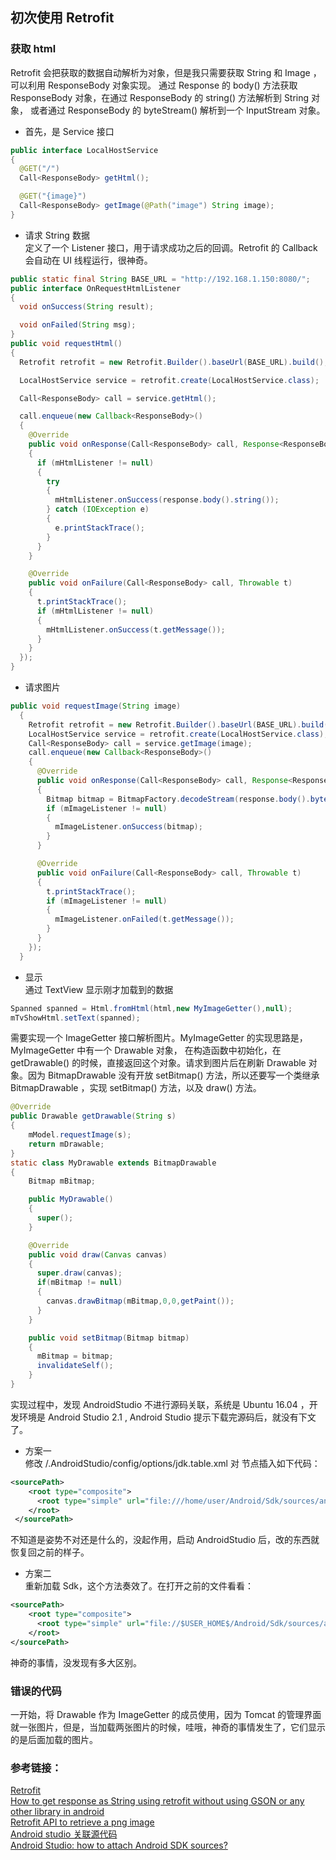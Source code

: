 ## 初次使用 Retrofit
### 获取 html
Retrofit 会把获取的数据自动解析为对象，但是我只需要获取 String 和 Image ，可以利用 ResponseBody 对象实现。
通过 Response 的 body() 方法获取 ResponseBody 对象，在通过 ResponseBody 的 string() 方法解析到 String 对象，
或者通过 ResponseBody 的 byteStream() 解析到一个 InputStream 对象。
- 首先，是 Service 接口
```java
public interface LocalHostService
{
  @GET("/")
  Call<ResponseBody> getHtml();

  @GET("{image}")
  Call<ResponseBody> getImage(@Path("image") String image);
}
```
- 请求 String 数据  
定义了一个 Listener 接口，用于请求成功之后的回调。Retrofit 的 Callback 会自动在 UI 线程运行，很神奇。
```java
public static final String BASE_URL = "http://192.168.1.150:8080/";
public interface OnRequestHtmlListener
{
  void onSuccess(String result);

  void onFailed(String msg);
}
public void requestHtml()
{
  Retrofit retrofit = new Retrofit.Builder().baseUrl(BASE_URL).build();

  LocalHostService service = retrofit.create(LocalHostService.class);

  Call<ResponseBody> call = service.getHtml();

  call.enqueue(new Callback<ResponseBody>()
  {
    @Override
    public void onResponse(Call<ResponseBody> call, Response<ResponseBody> response)
    {
      if (mHtmlListener != null)
      {
        try
        {
          mHtmlListener.onSuccess(response.body().string());
        } catch (IOException e)
        {
          e.printStackTrace();
        }
      }
    }

    @Override
    public void onFailure(Call<ResponseBody> call, Throwable t)
    {
      t.printStackTrace();
      if (mHtmlListener != null)
      {
        mHtmlListener.onSuccess(t.getMessage());
      }
    }
  });
}
```
- 请求图片  
```java
public void requestImage(String image)
  {
    Retrofit retrofit = new Retrofit.Builder().baseUrl(BASE_URL).build();
    LocalHostService service = retrofit.create(LocalHostService.class);
    Call<ResponseBody> call = service.getImage(image);
    call.enqueue(new Callback<ResponseBody>()
    {
      @Override
      public void onResponse(Call<ResponseBody> call, Response<ResponseBody> response)
      {
        Bitmap bitmap = BitmapFactory.decodeStream(response.body().byteStream());
        if (mImageListener != null)
        {
          mImageListener.onSuccess(bitmap);
        }
      }

      @Override
      public void onFailure(Call<ResponseBody> call, Throwable t)
      {
        t.printStackTrace();
        if (mImageListener != null)
        {
          mImageListener.onFailed(t.getMessage());
        }
      }
    });
  }
```
- 显示  
通过 TextView 显示刚才加载到的数据
```java
Spanned spanned = Html.fromHtml(html,new MyImageGetter(),null);
mTvShowHtml.setText(spanned);
```
需要实现一个 ImageGetter 接口解析图片。MyImageGetter 的实现思路是，MyImageGetter 中有一个 Drawable 对象，
在构造函数中初始化，在 getDrawable() 的时候，直接返回这个对象。请求到图片后在刷新 Drawable 对象。因为 BitmapDrawable
没有开放 setBitmap() 方法，所以还要写一个类继承 BitmapDrawable ，实现 setBitmap() 方法，以及 draw() 方法。
```java
@Override
public Drawable getDrawable(String s)
{
    mModel.requestImage(s);
    return mDrawable;
}
static class MyDrawable extends BitmapDrawable
{
    Bitmap mBitmap;

    public MyDrawable()
    {
      super();
    }

    @Override
    public void draw(Canvas canvas)
    {
      super.draw(canvas);
      if(mBitmap != null)
      {
        canvas.drawBitmap(mBitmap,0,0,getPaint());
      }
    }

    public void setBitmap(Bitmap bitmap)
    {
      mBitmap = bitmap;
      invalidateSelf();
    }
}
```
实现过程中，发现 AndroidStudio 不进行源码关联，系统是 Ubuntu 16.04 ，开发环境是 Android Studio 2.1 ,
Android Studio 提示下载完源码后，就没有下文了。
- 方案一  
修改 /.AndroidStudio/config/options/jdk.table.xml 对 <sourcePath> 节点插入如下代码：
```xml
<sourcePath>
    <root type="composite">
      <root type="simple" url="file:///home/user/Android/Sdk/sources/android-23" />
    </root>
 </sourcePath>
```
不知道是姿势不对还是什么的，没起作用，启动 AndroidStudio 后，改的东西就恢复回之前的样子。
- 方案二  
重新加载 Sdk，这个方法奏效了。在打开之前的文件看看：
```xml
<sourcePath>
    <root type="composite">
      <root type="simple" url="file://$USER_HOME$/Android/Sdk/sources/android-23" />
    </root>
</sourcePath>
```
神奇的事情，没发现有多大区别。
### 错误的代码
一开始，将 Drawable 作为 ImageGetter 的成员使用，因为 Tomcat 的管理界面就一张图片，但是，当加载两张图片的时候，哇哦，神奇的事情发生了，它们显示的是后面加载的图片。
### 参考链接：
[Retrofit](http://square.github.io/retrofit/)  
[How to get response as String using retrofit without using GSON or any other library in android ](http://stackoverflow.com/questions/32617770/how-to-get-response-as-string-using-retrofit-without-using-gson-or-any-other-lib)  
[Retrofit API to retrieve a png image](http://stackoverflow.com/questions/25462523/retrofit-api-to-retrieve-a-png-image)  
[Android studio 关联源代码](http://blog.csdn.net/duguang77/article/details/46699453)  
[Android Studio: how to attach Android SDK sources?](http://stackoverflow.com/questions/21221679/android-studio-how-to-attach-android-sdk-sources)  
